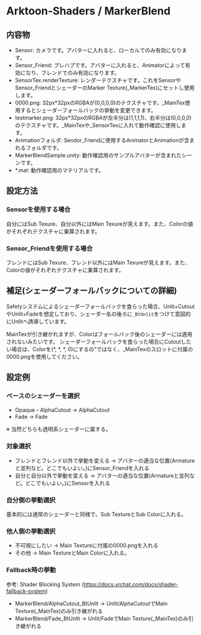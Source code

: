 # Arktoon-Shaders / MarkerBlend

## 内容物
* Sensor: カメラです。アバターに入れると、ローカルでのみ有効になります。
* Sensor_Friend: プレハブです。アバターに入れると、Animatorによって有効になり、フレンドでのみ有効になります。
* SensorTex.renderTexture: レンダーテクスチャです。これをSensorやSensor_FriendとシェーダーのMarker Texture(_MarkerTex)にセットし使用します。
* 0000.png: 32px*32pxのRGBAが(0,0,0,0)のテクスチャです。_MainTex使用するとシェーダーフォールバックの挙動を変更できます。
* testmarker.png: 32px*32pxのRGBAが左半分は(1,1,1,1)、右半分は(0,0,0,0)のテクスチャです。_MainTexや_SensorTexに入れて動作確認に使用します。
* Animationフォルダ: Sendor_Friendに使用するAnimatorとAnimationが含まれるフォルダです。
* MarkerBlendSample.unity: 動作確認用のサンプルアバターが含まれたシーンです。
* *.mat: 動作確認用のマテリアルです。

## 設定方法
### Sensorを使用する場合
自分にはSub Texure、自分以外にはMain Texureが見えます。また、Colorの値がそれぞれテクスチャに乗算されます。

### Sensor_Friendを使用する場合
フレンドにはSub Texure、フレンド以外にはMain Texureが見えます。また、Colorの値がそれぞれテクスチャに乗算されます。

## 補足(シェーダーフォールバックについての詳細)
Safetyシステムによるシェーダーフォールバックを食らった場合、Unlit+CutoutやUnlit+Fadeを想定しており、シェーダー名の後ろに``_BtUnlit``をつけて意図的にUnlitへ誘導しています。

MainTexが引き継がれますが、Colorはフォールバック後のシェーダーには適用されないみたいです。
シェーダーフォールバックを食らった場合にCutoutしたい場合は、Colorを(*, *, *, 0)にするの"ではなく、_MainTexのスロットに付属の0000.pngを使用してください。

## 設定例
### ベースのシェーダーを選択
* Opaque・AlphaCutout → AlphaCutout
* Fade → Fade

※ 当然どちらも透明系シェーダーに属する。

### 対象選択
* フレンドとフレンド以外で挙動を変える → アバターの適当な位置(Armatureと並列など。どこでもいよい。)にSensor_Friendを入れる
* 自分と自分以外で挙動を変える → アバターの適当な位置(Armatureと並列など。どこでもいよい。)にSensorを入れる

### 自分側の挙動選択
基本的には通常のシェーダーと同様で、Sub TextureとSub Colorに入れる。

### 他人側の挙動選択
* 不可視にしたい → Main Textureに付属の0000.pngを入れる
* その他 → Main TextureとMain Colorに入れる。

### Fallback時の挙動
参考: Shader Blocking System (https://docs.vrchat.com/docs/shader-fallback-system)
* MarkerBlend/AlphaCutout_BtUnlit → Unlit/AlphaCutoutでMain Texture(_MainTex)のみ引き継がれる
* MarkerBlend/Fade_BtUnlit → Unlit/FadeでMain Texture(_MainTex)のみ引き継がれる
